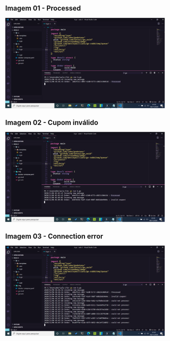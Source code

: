 ## Imagem 01 - Processed

<p align="center">
  <img src="https://github.com/cicerorod/avancadevDesafio02/blob/master/img/01-Processed.PNG">
</p>

## Imagem 02 - Cupom inválido

<p align="center">
  <img src="https://github.com/cicerorod/avancadevDesafio02/blob/master/img/02-invalidcoupon.PNG">
</p>

## Imagem 03 - Connection error

<p align="center">
  <img src="https://github.com/cicerorod/avancadevDesafio02/blob/master/img/03-ConnectionError.PNG">
</p>
